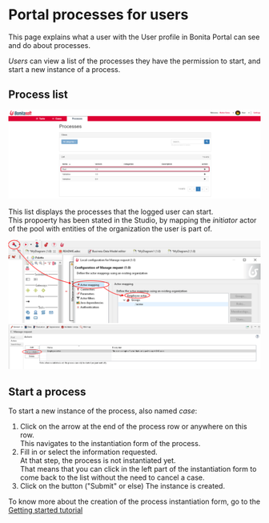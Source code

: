 # Portal processes for users

This page explains what a user with the User profile in Bonita Portal can see and do about processes.

_Users_ can view a list of the processes they have the permission to start, and start a new instance of a process.

## Process list

![User Process list](images/UI2021.1/user_process_list.png)<!--{.img-responsive}-->

This list displays the processes that the logged user can start.  
This propoerty has been stated in the Studio, by mapping the _initiator_ actor of the pool with entities of the organization the user is part of.

![Actor mapping](images/UI2021.1/Actor-mapping.png)<!--{.img-responsive}-->
![Set an actor as the process initiator](images/UI2021.1/Set-as-initiator.png)<!--{.img-responsive}-->

## Start a process

To start a new instance of the process, also named _case_:
1. Click on the arrow at the end of the process row or anywhere on this row.  
   This navigates to the instantiation form of the process.  
2. Fill in or select the information requested.  
   At that step, the process is not instantiated yet.   
   That means that you can click in the left part of the instantiation form to come back to the list without the need to cancel a case.  
3. Click on the button ("Submit" or else)
   The instance is created.

To know more about the creation of the process instantiation form, go to the [Getting started tutorial](create-web-user-interfaces.md)
